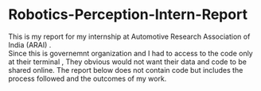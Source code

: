 # Robotics-Perception-Intern-Report
This is my report for my internship at Automotive Research Association of India (ARAI) .  
Since this is governemnt organization and I had to access to the code only at their terminal , They obvious would not want their data and code to be shared online. 
The report below does not contain code but includes the process followed and the outcomes of my work.
